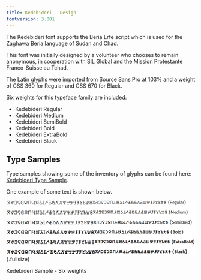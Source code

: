 ```yaml
---
title: Kedebideri - Design
fontversion: 3.001
---
```


The Kedebideri font supports the Beria Erfe script which is used for the Zaghawa Beria language of Sudan and Chad.

This font was initially designed by a volunteer who chooses to remain anonymous, in cooperation with SIL Global and the Mission Protestante Franco-Suisse au Tchad.

The Latin glyphs were imported from Source Sans Pro at 103% and a weight of CSS 360 for Regular and CSS 670 for Black.

Six weights for this typeface family are included:

* Kedebideri Regular
* Kedebideri Medium
* Kedebideri SemiBold
* Kedebideri Bold
* Kedebideri ExtraBold
* Kedebideri Black

## Type Samples

Type samples showing some of the inventory of glyphs can be found here: 
[Kedebideri Type Sample](sample.md).

One example of some text is shown below. 

![Kedebideri Sample - Six weights](../assets/images/six-weights.png){.fullsize}
<!-- PRODUCT SITE IMAGE SRC https://software.sil.org/kedebideri/wp-content/uploads/sites/73/2025/09/six-weights.png -->
<figcaption>Kedebideri Sample - Six weights</figcaption>
